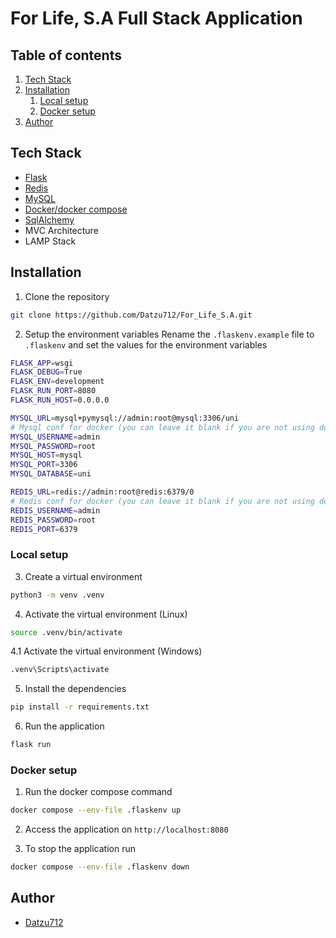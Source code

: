 # For Life, S.A Full Stack Application

## Table of contents
1. [Tech Stack](#tech-stack)
2. [Installation](#installation)
    1. [Local setup](#local-setup)
    2. [Docker setup](#docker-setup)
3. [Author](#author)

## Tech Stack
- [Flask](https://flask.palletsprojects.com/en/3.0.x/)
- [Redis](https://redis.io/es/)
- [MySQL](https://www.mysql.com/)
- [Docker/docker compose](https://www.docker.com/)
- [SqlAlchemy](https://www.sqlalchemy.org/)
- MVC Architecture
- LAMP Stack

## Installation
1. Clone the repository
```bash
git clone https://github.com/Datzu712/For_Life_S.A.git
```

2. Setup the environment variables
Rename the `.flaskenv.example` file to `.flaskenv` and set the values for the environment variables
```bash
FLASK_APP=wsgi
FLASK_DEBUG=True
FLASK_ENV=development
FLASK_RUN_PORT=8080
FLASK_RUN_HOST=0.0.0.0

MYSQL_URL=mysql+pymysql://admin:root@mysql:3306/uni
# Mysql conf for docker (you can leave it blank if you are not using docker)
MYSQL_USERNAME=admin
MYSQL_PASSWORD=root
MYSQL_HOST=mysql
MYSQL_PORT=3306
MYSQL_DATABASE=uni

REDIS_URL=redis://admin:root@redis:6379/0
# Redis conf for docker (you can leave it blank if you are not using docker)
REDIS_USERNAME=admin
REDIS_PASSWORD=root
REDIS_PORT=6379
```

### Local setup

3. Create a virtual environment
```bash
python3 -m venv .venv
```

4. Activate the virtual environment (Linux)
```bash
source .venv/bin/activate
```

4.1 Activate the virtual environment (Windows)
```bash
.venv\Scripts\activate
```

5. Install the dependencies
```bash
pip install -r requirements.txt
```

6. Run the application
```bash
flask run
```

### Docker setup
1. Run the docker compose command
```bash
docker compose --env-file .flaskenv up
```

2. Access the application on `http://localhost:8080`

3. To stop the application run
```bash
docker compose --env-file .flaskenv down
```

## Author
- [Datzu712](https://github.com/Datzu712/)